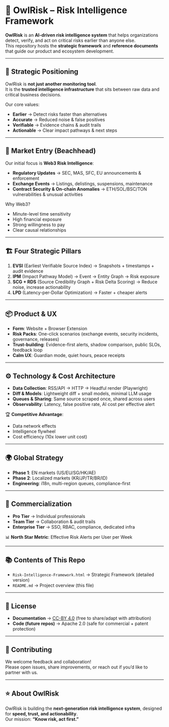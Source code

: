 # 🦉 OwlRisk – Risk Intelligence Framework

**OwlRisk** is an **AI-driven risk intelligence system** that helps organizations detect, verify, and act on critical risks earlier than anyone else.  
This repository hosts the **strategic framework** and **reference documents** that guide our product and ecosystem development.

---

## 🎯 Strategic Positioning
OwlRisk is **not just another monitoring tool**.  
It is the **trusted intelligence infrastructure** that sits between raw data and critical business decisions.

Our core values:
- **Earlier** → Detect risks faster than alternatives  
- **Accurate** → Reduced noise & false positives  
- **Verifiable** → Evidence chains & audit trails  
- **Actionable** → Clear impact pathways & next steps  

---

## 🚀 Market Entry (Beachhead)
Our initial focus is **Web3 Risk Intelligence**:
- **Regulatory Updates** → SEC, MAS, SFC, EU announcements & enforcement  
- **Exchange Events** → Listings, delistings, suspensions, maintenance  
- **Contract Security & On-chain Anomalies** → ETH/SOL/BSC/TON vulnerabilities & unusual activities  

Why Web3?  
- Minute-level time sensitivity  
- High financial exposure  
- Strong willingness to pay  
- Clear causal relationships  

---

## 🏗 Four Strategic Pillars
1. **EVSI** (Earliest Verifiable Source Index) → Snapshots + timestamps + audit evidence  
2. **IPM** (Impact Pathway Model) → Event → Entity Graph → Risk exposure  
3. **SCG + RDS** (Source Credibility Graph + Risk Delta Scoring) → Reduce noise, increase actionability  
4. **LPD** (Latency-per-Dollar Optimization) → Faster + cheaper alerts  

---

## 📦 Product & UX
- **Form**: Website + Browser Extension  
- **Risk Packs**: One-click scenarios (exchange events, security incidents, governance, releases)  
- **Trust-building**: Evidence-first alerts, shadow comparison, public SLOs, feedback loop  
- **Calm UX**: Guardian mode, quiet hours, peace receipts  

---

## ⚙️ Technology & Cost Architecture
- **Data Collection**: RSS/API → HTTP → Headful render (Playwright)  
- **Diff & Models**: Lightweight diff + small models, minimal LLM usage  
- **Queues & Sharing**: Same source scraped once, shared across users  
- **Observability**: Latency, false positive rate, AI cost per effective alert  

🏆 **Competitive Advantage**:  
- Data network effects  
- Intelligence flywheel  
- Cost efficiency (10x lower unit cost)  

---

## 🌍 Global Strategy
- **Phase 1**: EN markets (US/EU/SG/HK/AE)  
- **Phase 2**: Localized markets (KR/JP/TR/BR/ID)  
- **Engineering**: i18n, multi-region queues, compliance-first  

---

## 💼 Commercialization
- **Pro Tier** → Individual professionals  
- **Team Tier** → Collaboration & audit trails  
- **Enterprise Tier** → SSO, RBAC, compliance, dedicated infra  

📊 **North Star Metric**: Effective Risk Alerts per User per Week  

---

## 📚 Contents of This Repo
- `Risk-Intelligence-Framework.html` → Strategic Framework (detailed version)  
- `README.md` → Project overview (this file)  

---

## 📜 License
- **Documentation** → [CC-BY 4.0](https://creativecommons.org/licenses/by/4.0/) (free to share/adapt with attribution)  
- **Code (future repos)** → Apache 2.0 (safe for commercial + patent protection)  

---

## 🤝 Contributing
We welcome feedback and collaboration!  
Please open issues, share improvements, or reach out if you’d like to partner with us.

---

## ⭐ About OwlRisk
OwlRisk is building the **next-generation risk intelligence system**, designed for **speed, trust, and actionability**.  
Our mission: **“Know risk, act first.”**
